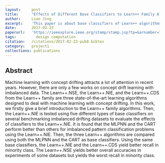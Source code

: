 ```yaml
---
layout:     post
title:      "Effects of Different Base Classifiers to Learn++ Family Algorithms for Concept Drifting and Imbalanced Pattern Classification Problems"
author:     Liao Jing
excerpt:    'This paper is about base classifiers of Learn++ algorithms for pattern recognition in imbalanced and non-stationary environment.'
date:       2017-02-23
paperurl:   'https://ieeexplore.ieee.org/stamp/stamp.jsp?tp=&arnumber=7860884'
tags: 		  design computation
citation:   /citations/2017-02-23-pub0.bibtex
category:   project1
collections: publications
---
```


## Abstract
Machine learning with concept drifting attracts a lot of attention in recent years. However, there are only a few works on concept drift learning with imbalanced data. The Learn++.NSE, the Learn++.NIE, and the Learn++.CDS from the Learn++ family are three state-of-the-art learning algorithms designed to deal with machine learning with concept drifting. In this work, we firstly give a brief introduction to the Learn++ family algorithms. Then, the Learn++.NIE is tested using five different types of base classifiers on several benchmarking imbalanced drifting datasets to evaluate the effects of classifiers to the Learn++.NIE. It is found that the MLPNN and the CART perform better than others for imbalanced pattern classification problems using the Learn++.NIE. Then, the three Learn++ algorithms are compared using both the MLPNN and the CART as base classifiers. Using the same base classifiers, the Learn++.NIE and the Learn++.CDS yield better recall in minority class. The Learn++.NSE yields better overall accuracies in experiments of some datasets but yields the worst recall in minority class.
